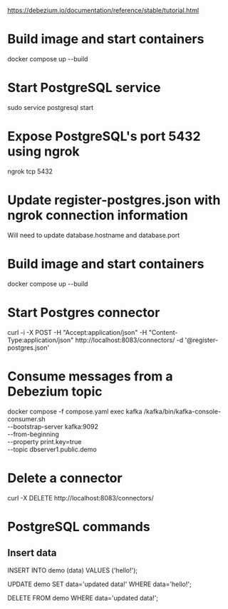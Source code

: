 https://debezium.io/documentation/reference/stable/tutorial.html

# Build image and start containers

docker compose up --build

# Start PostgreSQL service

sudo service postgresql start

# Expose PostgreSQL's port 5432 using ngrok

ngrok tcp 5432

# Update register-postgres.json with ngrok connection information

Will need to update database.hostname and database.port

# Build image and start containers

docker compose up --build

# Start Postgres connector

curl -i -X POST -H "Accept:application/json" -H "Content-Type:application/json" http://localhost:8083/connectors/ -d '@register-postgres.json'

# Consume messages from a Debezium topic

docker compose -f compose.yaml exec kafka /kafka/bin/kafka-console-consumer.sh \
 --bootstrap-server kafka:9092 \
 --from-beginning \
 --property print.key=true \
 --topic dbserver1.public.demo

# Delete a connector

curl -X DELETE http://localhost:8083/connectors/<connector-name>

# PostgreSQL commands

## Insert data

INSERT INTO demo (data) VALUES ('hello!');

UPDATE demo SET data='updated data!' WHERE data='hello!';

DELETE FROM demo WHERE data='updated data!';
